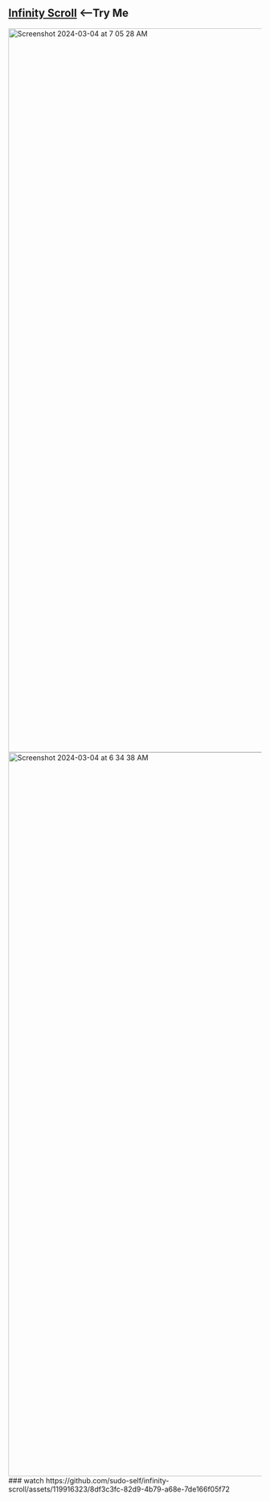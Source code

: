 ## <a href="https://ilostmyipad.vercel.app">Infinity Scroll</a>&nbsp;<--Try Me
<img width="1440" alt="Screenshot 2024-03-04 at 7 05 28 AM" src="https://github.com/sudo-self/infinity-scroll/assets/119916323/2485bae8-494b-44a0-b214-0724da05649a">
<img width="1440" alt="Screenshot 2024-03-04 at 6 34 38 AM" src="https://github.com/sudo-self/infinity-scroll/assets/119916323/0acdfe68-c5fd-4a90-a8d7-799759396de3">
### watch
https://github.com/sudo-self/infinity-scroll/assets/119916323/8df3c3fc-82d9-4b79-a68e-7de166f05f72


